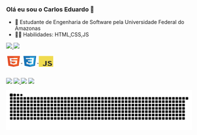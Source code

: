 ### Olá eu sou o Carlos Eduardo 👋

- 🚀 Estudante de Engenharia de Software pela Universidade Federal do Amazonas
- 👨‍💻 Habilidades: HTML,CSS,JS

<div>
  <a href="https://github.com/carlosBitzin">
  <img height = "150em" src = "https://github-readme-stats.vercel.app/api?username=carlosBitzin&show_icons=true&theme=github_dark&include_all_commits=true&count_private=true" />
  <img height = "150em" src = "https://github-readme-stats.vercel.app/api/top-langs/?username=CarlosBitzin&layout=compact&langs_count=7&theme=github_dark" />
</div>

  <div style = "display: inline_block"> <br>
   <img align="center" alt="Carlos-HTML" height="30" width="40" src="https://raw.githubusercontent.com/devicons/devicon/master/icons/html5/html5-original.svg">
   <img align="center" alt="Carlos-CSS" height="30" width="40" src="https://raw.githubusercontent.com/devicons/devicon/master/icons/css3/css3-original.svg">
   <img align="center" alt="Carlos-CSS" height="30" width="40" src="https://raw.githubusercontent.com/devicons/devicon/master/icons/javascript/javascript-original.svg">
</div> 
  
  ##
  
 <div>
   <a href="https://www.instagram.com/carlosbitzin.dev/" target="_blank"><img src="https://img.shields.io/badge/-Instagram-%23E4405F?style=for-the-badge&logo=instagram&logoColor=white" target="_blank"></a>
   <a href = "mailto:carlospintorossy07@gmail.com"> <img src = "https://img.shields.io/badge/-Gmail-%23333?style=for-the-badge&logo=gmail&logoColor=white "target =" _ blank "> </a>
   <a href="https://www.linkedin.com/in/carlos-eduardo-996672222" target="_blank"><img src="https://img.shields.io/badge/-LinkedIn-%230077B5?style=for-the-badge&logo=linkedin&logoColor=white" target="_blank"></a> 
   <a href="https://discord.gg/EgTEY7cS" target="_blank"><img src="https://img.shields.io/badge/Discord-7289DA?style=for-the-badge&logo=discord&logoColor=white" target="_blank"></a> 
   
   ![Snake animation](https://github.com/carlosBitzin/carlosBitzin/blob/output/github-contribution-grid-snake.svg)
   
   
  </div>
  
